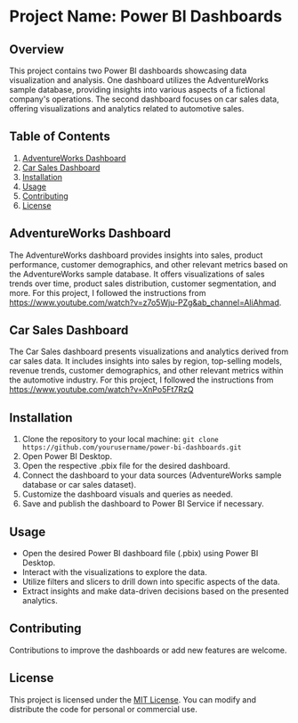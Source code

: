 # Project Name: Power BI Dashboards

## Overview
This project contains two Power BI dashboards showcasing data visualization and analysis. One dashboard utilizes the AdventureWorks sample database, providing insights into various aspects of a fictional company's operations. The second dashboard focuses on car sales data, offering visualizations and analytics related to automotive sales.

## Table of Contents
1. [AdventureWorks Dashboard](#adventureworks-dashboard)
2. [Car Sales Dashboard](#car-sales-dashboard)
3. [Installation](#installation)
4. [Usage](#usage)
5. [Contributing](#contributing)
6. [License](#license)

## AdventureWorks Dashboard
The AdventureWorks dashboard provides insights into sales, product performance, customer demographics, and other relevant metrics based on the AdventureWorks sample database. It offers visualizations of sales trends over time, product sales distribution, customer segmentation, and more. For this project, I followed the instructions from  https://www.youtube.com/watch?v=z7o5Wju-PZg&ab_channel=AliAhmad.

## Car Sales Dashboard
The Car Sales dashboard presents visualizations and analytics derived from car sales data. It includes insights into sales by region, top-selling models, revenue trends, customer demographics, and other relevant metrics within the automotive industry. For this project, I followed the instructions from  https://www.youtube.com/watch?v=XnPo5Ft7RzQ

## Installation
1. Clone the repository to your local machine: `git clone https://github.com/yourusername/power-bi-dashboards.git`
2. Open Power BI Desktop.
3. Open the respective .pbix file for the desired dashboard.
4. Connect the dashboard to your data sources (AdventureWorks sample database or car sales dataset).
5. Customize the dashboard visuals and queries as needed.
6. Save and publish the dashboard to Power BI Service if necessary.

## Usage
- Open the desired Power BI dashboard file (.pbix) using Power BI Desktop.
- Interact with the visualizations to explore the data.
- Utilize filters and slicers to drill down into specific aspects of the data.
- Extract insights and make data-driven decisions based on the presented analytics.

## Contributing
Contributions to improve the dashboards or add new features are welcome. 
## License
This project is licensed under the [MIT License](LICENSE). You can modify and distribute the code for personal or commercial use.
